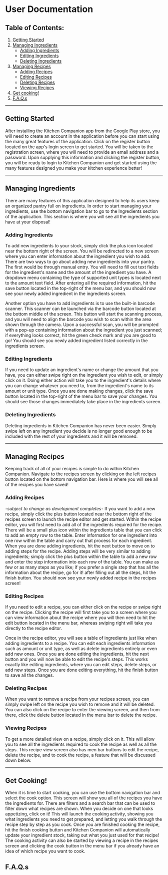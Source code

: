 
# User Documentation

## Table of Contents: 

1. [Getting Started](#getting-started)
2. [Managing Ingredients](#managing-ingredients)
	- [Adding Ingredients](#adding-ingredients)
	- [Editing Ingredients](#editing-ingredients)
	- [Deleting Ingredients](#deleting-ingredients)
3. [Managing Recipes](#managing-recipes)
	- [Adding Recipes](#adding-recipes)
	- [Editing Recipes](#editing-recipes)
	- [Deleting Recipes](#deleting-recipes)
	- [Viewing Recipes](#viewing-recipes)
4. [Get cooking!](#get-cooking)
5. [F.A.Q.s](#faqs)

***
## Getting Started

After installing the Kitchen Companion app from the Google Play store, you will need to create an account in the application before you can start using the many great features of the application. Click on the register button located on the app's login screen to get started. You will be taken to the registration screen, where you will need to provide an email address and a password. Upon supplying this information and clicking the register button, you will be ready to login to Kitchen Companion and get started using the many features designed you make your kitchen experience better!

***
## Managing Ingredients
There are many features of this application designed to help its users keep an organized pantry full on ingredients. In order to start managing your ingredients, use the bottom navigation bar to go to the Ingredients section of the application. This section is where you will see all the ingredients you have at your disposal!
### Adding Ingredients

To add new ingredients to your stock, simply click the plus icon located near the bottom right of the screen. You will be redirected to a new screen where you can enter information about the ingredient you wish to add. There are two ways to go about adding new ingredients into your pantry. The first would be through manual entry. You will need to fill out text fields for the ingredient's name and the amount of the ingredient you have. A dropdown menu containing the type of supported unit types is located next to the amount text field. After entering all the required information, hit the save button located in the top-right of the menu bar, and you should now see your newly added ingredient in the ingredients screen.

Another option you have to add ingredients is to use the built-in barcode scanner. This scanner can be launched via the barcode button located at the bottom middle of the screen. This button will start the scanning process, and you will need to align the barcode you wish to scan within the area shown through the camera. Upon a successful scan, you will be prompted with a pop-up containing information about the ingredient you just scanned; if everything looks correct, hit the green check mark and you are good to go! You should see you newly added ingredient listed correctly in the ingredients screen.

### Editing Ingredients
If you need to update an ingredient's name or change the amount that you have, you can either swipe right on the ingredient you wish to edit, or simply click on it. Doing either action will take you to the ingredient's details where you can change whatever you need to, from the ingredient's name to its amount or unit type. Once you are done making changes, click the save button located in the top-right of the menu bar to save your changes. You should see those changes immediately take place in the ingredients screen.

### Deleting Ingredients
Deleting ingredients in Kitchen Companion has never been easier. Simply swipe left on any ingredient you decide is no longer good enough to be included with the rest of your ingredients and it will be removed.
***
## Managing Recipes
Keeping track of all of your recipes is simple to do within Kitchen Companion. Navigate to the recipes screen by clicking on the left recipes button located on the bottom navigation bar. Here is where you will see all of the recipes you have saved!

### Adding Recipes 
*-subject to change as development completes-*
If you want to add a new recipe, simply click the plus button located near the bottom right of the recipes screen to launch the recipe editor and get started. Within the recipe editor, you will first need to add all of the ingredients required for the recipe. There will be a small plus icon within the ingredients table that you can click to add an empty row to the table. Enter information for one ingredient into one row within the table and carry out that process for each ingredient. When you are done adding ingredients, hit the next button to move on to adding steps for the recipe. Adding steps will be very similar to adding ingredients; simply click the plus button within the table to add a new row and enter the step information into each row of the table. You can make as few or as many steps as you like; if you prefer a single step that has all the information about the recipe, go for it! after filling out all the steps, hit the finish button. You should now see your newly added recipe in the recipes screen!

### Editing Recipes
If you need to edit a recipe, you can either click on the recipe or swipe right on the recipe. Clicking the recipe will first take you to a screen where you can view information about the recipe where you will then need to hit the edit button located in the menu bar, whereas swiping right will take you directly to the recipe editor.

Once in the recipe editor, you will see a table of ingredients just like when adding ingredients to a recipe. You can edit each ingredients information such as amount or unit type, as well as delete ingredients entirely or even add new ones. Once you are done editing the ingredients, hit the next button and you will now be able to edit the recipe's steps. This works exactly like editing ingredients, where you can edit steps, delete steps, or add new steps. Once you are done editing everything, hit the finish button to save all the changes.

### Deleting Recipes
When you want to remove a recipe from your recipes screen, you can simply swipe left on the recipe you wish to remove and it will be deleted. You can also click on the recipe to enter the viewing screen, and then from there, click the delete button located in the menu bar to delete the recipe.

### Viewing Recipes
To get a more detailed view on a recipe, simply click on it. This will allow you to see all the ingredients required to cook the recipe as well as all the steps. This recipe view screen also has men bar buttons to edit the recipe, delete the recipe, and to cook the recipe, a feature that will be discussed down below.
***

## Get Cooking!
When it is time to start cooking, you can use the bottom navigation bar and select the cook option. This screen will show you all of the recipes you have the ingredients for. There are filters and a search bar that can be used to filter down what recipes are shown. When you decide on one that looks appetizing, click on it! This will launch the cooking activity, showing you what ingredients you need to get prepared, and letting you walk through the recipe step by step as you cook. Once you are finished cooking the recipe, hit the finish cooking button and Kitchen Companion will automatically update your ingredient stock, taking out what you just used for that recipe! The cooking activity can also be started by viewing a recipe in the recipes screen and clicking the cook button in the menu bar if you already have an idea of which recipe you want to cook.

## F.A.Q.s

